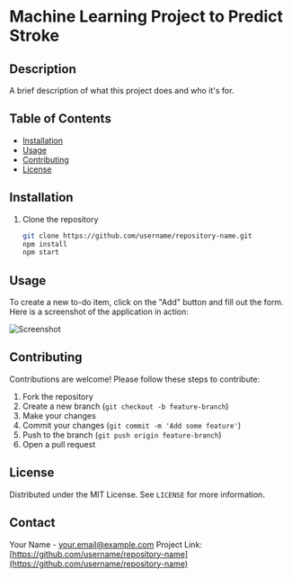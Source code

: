# Machine Learning Project to Predict Stroke


## Description
A brief description of what this project does and who it's for.


## Table of Contents
- [Installation](#installation)
- [Usage](#usage)
- [Contributing](#contributing)
- [License](#license)


## Installation
1. Clone the repository
   ```sh
   git clone https://github.com/username/repository-name.git
   npm install
   npm start
   ```


## Usage
To create a new to-do item, click on the "Add" button and fill out the form. Here is a screenshot of the application in action:

![Screenshot](screenshot.png)


## Contributing
Contributions are welcome! Please follow these steps to contribute:
1. Fork the repository
2. Create a new branch (`git checkout -b feature-branch`)
3. Make your changes
4. Commit your changes (`git commit -m 'Add some feature'`)
5. Push to the branch (`git push origin feature-branch`)
6. Open a pull request

## License
Distributed under the MIT License. See `LICENSE` for more information.


## Contact
Your Name - [your.email@example.com](mailto:your.email@example.com)
Project Link: [https://github.com/username/repository-name](https://github.com/username/repository-name)
